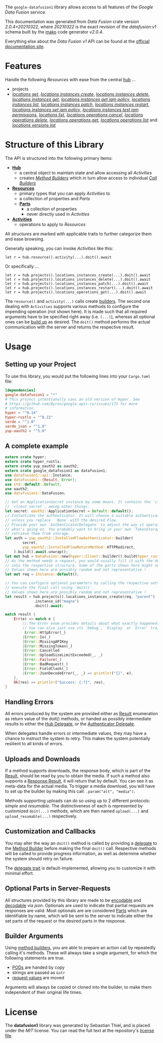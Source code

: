 <!---
DO NOT EDIT !
This file was generated automatically from 'src/mako/api/README.md.mako'
DO NOT EDIT !
-->
The `google-datafusion1` library allows access to all features of the *Google Data Fusion* service.

This documentation was generated from *Data Fusion* crate version *2.0.4+20210322*, where *20210322* is the exact revision of the *datafusion:v1* schema built by the [mako](http://www.makotemplates.org/) code generator *v2.0.4*.

Everything else about the *Data Fusion* *v1* API can be found at the
[official documentation site](https://cloud.google.com/data-fusion/docs).
# Features

Handle the following *Resources* with ease from the central [hub](https://docs.rs/google-datafusion1/2.0.4+20210322/google_datafusion1/DataFusion) ... 

* projects
 * [*locations get*](https://docs.rs/google-datafusion1/2.0.4+20210322/google_datafusion1/api::ProjectLocationGetCall), [*locations instances create*](https://docs.rs/google-datafusion1/2.0.4+20210322/google_datafusion1/api::ProjectLocationInstanceCreateCall), [*locations instances delete*](https://docs.rs/google-datafusion1/2.0.4+20210322/google_datafusion1/api::ProjectLocationInstanceDeleteCall), [*locations instances get*](https://docs.rs/google-datafusion1/2.0.4+20210322/google_datafusion1/api::ProjectLocationInstanceGetCall), [*locations instances get iam policy*](https://docs.rs/google-datafusion1/2.0.4+20210322/google_datafusion1/api::ProjectLocationInstanceGetIamPolicyCall), [*locations instances list*](https://docs.rs/google-datafusion1/2.0.4+20210322/google_datafusion1/api::ProjectLocationInstanceListCall), [*locations instances patch*](https://docs.rs/google-datafusion1/2.0.4+20210322/google_datafusion1/api::ProjectLocationInstancePatchCall), [*locations instances restart*](https://docs.rs/google-datafusion1/2.0.4+20210322/google_datafusion1/api::ProjectLocationInstanceRestartCall), [*locations instances set iam policy*](https://docs.rs/google-datafusion1/2.0.4+20210322/google_datafusion1/api::ProjectLocationInstanceSetIamPolicyCall), [*locations instances test iam permissions*](https://docs.rs/google-datafusion1/2.0.4+20210322/google_datafusion1/api::ProjectLocationInstanceTestIamPermissionCall), [*locations list*](https://docs.rs/google-datafusion1/2.0.4+20210322/google_datafusion1/api::ProjectLocationListCall), [*locations operations cancel*](https://docs.rs/google-datafusion1/2.0.4+20210322/google_datafusion1/api::ProjectLocationOperationCancelCall), [*locations operations delete*](https://docs.rs/google-datafusion1/2.0.4+20210322/google_datafusion1/api::ProjectLocationOperationDeleteCall), [*locations operations get*](https://docs.rs/google-datafusion1/2.0.4+20210322/google_datafusion1/api::ProjectLocationOperationGetCall), [*locations operations list*](https://docs.rs/google-datafusion1/2.0.4+20210322/google_datafusion1/api::ProjectLocationOperationListCall) and [*locations versions list*](https://docs.rs/google-datafusion1/2.0.4+20210322/google_datafusion1/api::ProjectLocationVersionListCall)




# Structure of this Library

The API is structured into the following primary items:

* **[Hub](https://docs.rs/google-datafusion1/2.0.4+20210322/google_datafusion1/DataFusion)**
    * a central object to maintain state and allow accessing all *Activities*
    * creates [*Method Builders*](https://docs.rs/google-datafusion1/2.0.4+20210322/google_datafusion1/client::MethodsBuilder) which in turn
      allow access to individual [*Call Builders*](https://docs.rs/google-datafusion1/2.0.4+20210322/google_datafusion1/client::CallBuilder)
* **[Resources](https://docs.rs/google-datafusion1/2.0.4+20210322/google_datafusion1/client::Resource)**
    * primary types that you can apply *Activities* to
    * a collection of properties and *Parts*
    * **[Parts](https://docs.rs/google-datafusion1/2.0.4+20210322/google_datafusion1/client::Part)**
        * a collection of properties
        * never directly used in *Activities*
* **[Activities](https://docs.rs/google-datafusion1/2.0.4+20210322/google_datafusion1/client::CallBuilder)**
    * operations to apply to *Resources*

All *structures* are marked with applicable traits to further categorize them and ease browsing.

Generally speaking, you can invoke *Activities* like this:

```Rust,ignore
let r = hub.resource().activity(...).doit().await
```

Or specifically ...

```ignore
let r = hub.projects().locations_instances_create(...).doit().await
let r = hub.projects().locations_instances_delete(...).doit().await
let r = hub.projects().locations_instances_patch(...).doit().await
let r = hub.projects().locations_instances_restart(...).doit().await
let r = hub.projects().locations_operations_get(...).doit().await
```

The `resource()` and `activity(...)` calls create [builders][builder-pattern]. The second one dealing with `Activities` 
supports various methods to configure the impending operation (not shown here). It is made such that all required arguments have to be 
specified right away (i.e. `(...)`), whereas all optional ones can be [build up][builder-pattern] as desired.
The `doit()` method performs the actual communication with the server and returns the respective result.

# Usage

## Setting up your Project

To use this library, you would put the following lines into your `Cargo.toml` file:

```toml
[dependencies]
google-datafusion1 = "*"
# This project intentionally uses an old version of Hyper. See
# https://github.com/Byron/google-apis-rs/issues/173 for more
# information.
hyper = "^0.14"
hyper-rustls = "^0.22"
serde = "^1.0"
serde_json = "^1.0"
yup-oauth2 = "^5.0"
```

## A complete example

```Rust
extern crate hyper;
extern crate hyper_rustls;
extern crate yup_oauth2 as oauth2;
extern crate google_datafusion1 as datafusion1;
use datafusion1::api::Instance;
use datafusion1::{Result, Error};
use std::default::Default;
use oauth2;
use datafusion1::DataFusion;

// Get an ApplicationSecret instance by some means. It contains the `client_id` and 
// `client_secret`, among other things.
let secret: oauth2::ApplicationSecret = Default::default();
// Instantiate the authenticator. It will choose a suitable authentication flow for you, 
// unless you replace  `None` with the desired Flow.
// Provide your own `AuthenticatorDelegate` to adjust the way it operates and get feedback about 
// what's going on. You probably want to bring in your own `TokenStorage` to persist tokens and
// retrieve them from storage.
let auth = yup_oauth2::InstalledFlowAuthenticator::builder(
        secret,
        yup_oauth2::InstalledFlowReturnMethod::HTTPRedirect,
    ).build().await.unwrap();
let mut hub = DataFusion::new(hyper::Client::builder().build(hyper_rustls::HttpsConnector::with_native_roots()), auth);
// As the method needs a request, you would usually fill it with the desired information
// into the respective structure. Some of the parts shown here might not be applicable !
// Values shown here are possibly random and not representative !
let mut req = Instance::default();

// You can configure optional parameters by calling the respective setters at will, and
// execute the final call using `doit()`.
// Values shown here are possibly random and not representative !
let result = hub.projects().locations_instances_create(req, "parent")
             .instance_id("magna")
             .doit().await;

match result {
    Err(e) => match e {
        // The Error enum provides details about what exactly happened.
        // You can also just use its `Debug`, `Display` or `Error` traits
         Error::HttpError(_)
        |Error::Io(_)
        |Error::MissingAPIKey
        |Error::MissingToken(_)
        |Error::Cancelled
        |Error::UploadSizeLimitExceeded(_, _)
        |Error::Failure(_)
        |Error::BadRequest(_)
        |Error::FieldClash(_)
        |Error::JsonDecodeError(_, _) => println!("{}", e),
    },
    Ok(res) => println!("Success: {:?}", res),
}

```
## Handling Errors

All errors produced by the system are provided either as [Result](https://docs.rs/google-datafusion1/2.0.4+20210322/google_datafusion1/client::Result) enumeration as return value of
the doit() methods, or handed as possibly intermediate results to either the 
[Hub Delegate](https://docs.rs/google-datafusion1/2.0.4+20210322/google_datafusion1/client::Delegate), or the [Authenticator Delegate](https://docs.rs/yup-oauth2/*/yup_oauth2/trait.AuthenticatorDelegate.html).

When delegates handle errors or intermediate values, they may have a chance to instruct the system to retry. This 
makes the system potentially resilient to all kinds of errors.

## Uploads and Downloads
If a method supports downloads, the response body, which is part of the [Result](https://docs.rs/google-datafusion1/2.0.4+20210322/google_datafusion1/client::Result), should be
read by you to obtain the media.
If such a method also supports a [Response Result](https://docs.rs/google-datafusion1/2.0.4+20210322/google_datafusion1/client::ResponseResult), it will return that by default.
You can see it as meta-data for the actual media. To trigger a media download, you will have to set up the builder by making
this call: `.param("alt", "media")`.

Methods supporting uploads can do so using up to 2 different protocols: 
*simple* and *resumable*. The distinctiveness of each is represented by customized 
`doit(...)` methods, which are then named `upload(...)` and `upload_resumable(...)` respectively.

## Customization and Callbacks

You may alter the way an `doit()` method is called by providing a [delegate](https://docs.rs/google-datafusion1/2.0.4+20210322/google_datafusion1/client::Delegate) to the 
[Method Builder](https://docs.rs/google-datafusion1/2.0.4+20210322/google_datafusion1/client::CallBuilder) before making the final `doit()` call. 
Respective methods will be called to provide progress information, as well as determine whether the system should 
retry on failure.

The [delegate trait](https://docs.rs/google-datafusion1/2.0.4+20210322/google_datafusion1/client::Delegate) is default-implemented, allowing you to customize it with minimal effort.

## Optional Parts in Server-Requests

All structures provided by this library are made to be [encodable](https://docs.rs/google-datafusion1/2.0.4+20210322/google_datafusion1/client::RequestValue) and 
[decodable](https://docs.rs/google-datafusion1/2.0.4+20210322/google_datafusion1/client::ResponseResult) via *json*. Optionals are used to indicate that partial requests are responses 
are valid.
Most optionals are are considered [Parts](https://docs.rs/google-datafusion1/2.0.4+20210322/google_datafusion1/client::Part) which are identifiable by name, which will be sent to 
the server to indicate either the set parts of the request or the desired parts in the response.

## Builder Arguments

Using [method builders](https://docs.rs/google-datafusion1/2.0.4+20210322/google_datafusion1/client::CallBuilder), you are able to prepare an action call by repeatedly calling it's methods.
These will always take a single argument, for which the following statements are true.

* [PODs][wiki-pod] are handed by copy
* strings are passed as `&str`
* [request values](https://docs.rs/google-datafusion1/2.0.4+20210322/google_datafusion1/client::RequestValue) are moved

Arguments will always be copied or cloned into the builder, to make them independent of their original life times.

[wiki-pod]: http://en.wikipedia.org/wiki/Plain_old_data_structure
[builder-pattern]: http://en.wikipedia.org/wiki/Builder_pattern
[google-go-api]: https://github.com/google/google-api-go-client

# License
The **datafusion1** library was generated by Sebastian Thiel, and is placed 
under the *MIT* license.
You can read the full text at the repository's [license file][repo-license].

[repo-license]: https://github.com/Byron/google-apis-rsblob/main/LICENSE.md
